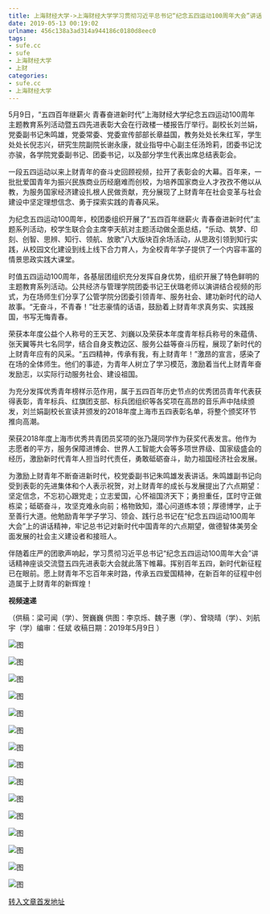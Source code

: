 ```yaml
---
title: 上海财经大学->上海财经大学学习贯彻习近平总书记“纪念五四运动100周年大会”讲话精神座谈交流暨五四先进表彰大会举行 | sufe.cc
date: 2019-05-13 00:19:02
urlname: 456c138a3ad314a944186c0180d8eec0
tags: 
- sufe.cc
- sufe
- 上海财经大学
- 上财
categories:
- sufe.cc
- 上海财经大学
---
```



5月9日，“五四百年继薪火 青春奋进新时代”上海财经大学纪念五四运动100周年主题教育系列活动暨五四先进表彰大会在行政楼一楼报告厅举行。副校长刘兰娟，党委副书记朱鸣雄，党委常委、党委宣传部部长章益国，教务处处长朱红军，学生处处长倪志兴，研究生院副院长谢永康，就业指导中心副主任汤玲莉，团委书记沈亦骏，各学院党委副书记、团委书记，以及部分学生代表出席总结表彰会。

一段五四运动以来上财青年的奋斗史回顾视频，拉开了表彰会的大幕。百年来，一批批爱国青年为振兴民族商业历经磨难而创校，为培养国家商业人才孜孜不倦以从教，为服务国家经济建设扎根人民做贡献，充分展现了上财青年在社会变革与社会建设中坚定理想信念、勇于探索实践的青春风采。

为纪念五四运动100周年，校团委组织开展了“五四百年继薪火 青春奋进新时代”主题系列活动，校学生联合会主席李天航对主题活动做全面总结，“乐动、筑梦、印刻、创智、思辨、知行、领航、放歌”八大版块百余场活动，从思政引领到知行实践，从校园文化建设到线上线下合力育人，为全校青年学子提供了一个内容丰富的情景思政实践大课堂。

时值五四运动100周年，各基层团组织充分发挥自身优势，组织开展了特色鲜明的主题教育系列活动。公共经济与管理学院团委书记王伏璐老师以演讲结合视频的形式，为在场师生们分享了公管学院分团委引领青年、服务社会、建功新时代的动人故事。“无奋斗，不青春！”壮志豪情的话语，鼓励着上财青年求真务实、实践报国，书写无悔青春。

荣获本年度公益个人称号的王天艺、刘巍以及荣获本年度青年标兵称号的朱蕴倩、张天翼等共七名同学，结合自身支教边区、服务公益等奋斗历程，展现了新时代的上财青年应有的风采。“五四精神，传承有我，有上财青年！”激昂的宣言，感染了在场的全体师生。他们的事迹，为青年人树立了学习模范，激励着当代上财青年奋发励志，以实际行动服务社会、建设祖国。

为充分发挥优秀青年榜样示范作用，属于五四百年历史节点的优秀团员青年代表获得表彰，青年标兵、红旗团支部、标兵团组织等各奖项在高昂的音乐声中陆续颁发，刘兰娟副校长宣读并颁发的2018年度上海市五四表彰名单，将整个颁奖环节推向高潮。

荣获2018年度上海市优秀共青团员奖项的张乃晟同学作为获奖代表发言。他作为志愿者的平方，服务保障进博会、世界人工智能大会等多项世界级、国家级盛会的经历，激励新时代青年人担当时代责任，勇敢砥砺奋斗，助力祖国经济社会发展。

为激励上财青年不断奋进新时代，校党委副书记朱鸣雄发表讲话。朱鸣雄副书记向受到表彰的先进集体和个人表示祝贺，对上财青年的成长与发展提出了六点期望：坚定信念，不忘初心跟党走；立志爱国，心怀祖国济天下；勇担重任，匡时守正做栋梁；砥砺奋斗，攻坚克难永向前；格物致知，潜心问道练本领；厚德博学，止于至善行大道。他勉励青年学子学习、领会、践行总书记在“纪念五四运动100周年大会”上的讲话精神，牢记总书记对新时代中国青年的六点期望，做德智体美劳全面发展的社会主义建设者和接班人。

伴随着庄严的团歌声响起，学习贯彻习近平总书记“纪念五四运动100周年大会”讲话精神座谈交流暨五四先进表彰大会就此落下帷幕。挥别百年五四，新时代新征程已在眼前。愿上财青年不忘百年来时路，传承五四爱国精神，在新百年的征程中创造属于上财青年的新辉煌！

**视频速递**

（供稿：梁可闻（学）、贺巍巍 供图：李京烁、魏子惠（学）、曾晓晴（学）、刘航宇（学）编审：任斌 收稿日期：2019年5月9日 ） 



![图](http://news.sufe.edu.cn/_upload/article/images/55/32/18897bb3409da0da1ce888a46c59/cf274fae-26bd-447d-a3cf-d6265354ce37.jpg)

![图](http://news.sufe.edu.cn/_upload/article/images/55/32/18897bb3409da0da1ce888a46c59/609c2c56-2424-4d06-861f-f7ac761884f4.jpg)

![图](http://news.sufe.edu.cn/_upload/article/images/55/32/18897bb3409da0da1ce888a46c59/78b60c0f-0468-4ce9-903c-8fcb0da0d27a.png)

![图](http://news.sufe.edu.cn/_upload/article/images/55/32/18897bb3409da0da1ce888a46c59/2175f1c2-b6d4-4a19-82c4-549eabcdc037.png)

![图](http://news.sufe.edu.cn/_upload/article/images/55/32/18897bb3409da0da1ce888a46c59/1fcce98c-790a-49c5-bd21-adc313ef0de3.png)

![图](http://news.sufe.edu.cn/_upload/article/images/55/32/18897bb3409da0da1ce888a46c59/72cf32c2-11fd-4bc5-bcf8-c3236eb1491b.png)

![图](http://news.sufe.edu.cn/_upload/article/images/55/32/18897bb3409da0da1ce888a46c59/a243d050-1c56-48eb-bbbb-1d3c2dd05dc5.png)

![图](http://news.sufe.edu.cn/_upload/article/images/55/32/18897bb3409da0da1ce888a46c59/e9828a12-a4bb-42a1-820c-020b58377a44.jpg)

![图](http://news.sufe.edu.cn/_upload/article/images/55/32/18897bb3409da0da1ce888a46c59/b4fee451-b271-46ce-a5a5-8f78d0dd0b36.png)

![图](http://news.sufe.edu.cn/_upload/article/images/55/32/18897bb3409da0da1ce888a46c59/fd948acd-ade1-456b-9223-640b57a21b9c.png)

![图](http://news.sufe.edu.cn/_upload/article/images/55/32/18897bb3409da0da1ce888a46c59/6e6cc69e-989d-4fdb-8090-81e35ec6cd1a.png)

![图](http://news.sufe.edu.cn/_upload/article/images/55/32/18897bb3409da0da1ce888a46c59/2e0c60a4-8584-48b4-86b6-ce85e687d3a4.png)

![图](http://news.sufe.edu.cn/_upload/article/images/55/32/18897bb3409da0da1ce888a46c59/ce94e952-c607-4983-a145-0420a066ee63.png)

![图](http://news.sufe.edu.cn/_upload/article/images/55/32/18897bb3409da0da1ce888a46c59/31353f55-bfca-41ba-be6d-d0df4ebaf0aa.png)

![图](http://news.sufe.edu.cn/_upload/article/images/55/32/18897bb3409da0da1ce888a46c59/95b6e38e-ff63-4844-ba3a-77c72714b68f.jpg)

[转入文章首发地址](http://news.sufe.edu.cn/d4/a9/c179a119977/page.htm)